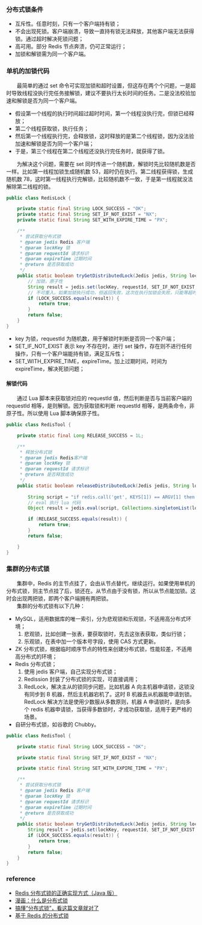 ### 分布式锁条件

- 互斥性。任意时刻，只有一个客户端持有锁；
- 不会出现死锁。客户端崩溃，导致一直持有锁无法释放，其他客户端无法获得锁。通过超时解决死锁问题；
- 高可用。部分 Redis 节点奔溃，仍可正常运行；
- 加锁和解锁需为同一个客户端。

### 单机的加锁代码
　　最简单的通过 set 命令可实现加锁和超时设置，但这存在两个个问题，一是超时导致线程没执行完任务接解锁，建议不要执行太长时间的任务。二是没法校验加速和解锁是否为同一个客户端。

- 假设第一个线程的执行时间超过超时时间，第一个线程没执行完，但锁已经释放；
- 第二个线程获取锁，执行任务；
- 然后第一个线程执行完，会释放锁，这时释放的是第二个线程锁，因为没法验加速和解锁是否为同一个客户端；
- 于是，第三个线程在第二个线程还没执行完任务时，就获得了锁。

　　为解决这个问题，需要在 set 同时传进一个随机数，解锁时先比较随机数是否一样。比如第一线程加锁生成随机数 53，超时仍在执行。第二线程获得锁，生成随机数 78，这时第一线程执行完解锁，比较随机数不一致，于是第一线程就没法解除第二线程的锁。

```java
public class RedisLock {

    private static final String LOCK_SUCCESS = "OK";
    private static final String SET_IF_NOT_EXIST = "NX";
    private static final String SET_WITH_EXPIRE_TIME = "PX";

    /**
     * 尝试获取分布式锁
     * @param jedis Redis 客户端
     * @param lockKey 锁
     * @param requestId 请求标识
     * @param expireTime 过期时间
     * @return 是否获取成功
     */
    public static boolean tryGetDistributedLock(Jedis jedis, String lockKey, String requestId, int expireTime) {
        // 加锁，原子性
        String result = jedis.set(lockKey, requestId, SET_IF_NOT_EXIST, SET_WITH_EXPIRE_TIME, expireTime);
		// 不可重入。如果加锁执行成功，但返回失败，这次在执行加锁会失败，只能等超时解锁
        if (LOCK_SUCCESS.equals(result)) {
            return true;
        }
        return false;
    }
}
```

- key 为锁，requestId 为随机数，用于解锁时判断是否同一个客户端；
- SET_IF_NOT_EXIST 表示 key 不存在时，进行 set 操作，存在则不进行任何操作，只有一个客户端能持有锁，满足互斥性；
- SET_WITH_EXPIRE_TIME，expireTime。加上过期时间，时间为 expireTime，解决死锁问题；

#### 解锁代码
　　通过 Lua 脚本来获取锁对应的 requestId 值，然后判断是否与当前客户端的 requestId 相等，是则解锁。因为获取锁和判断 requestId 相等，是两条命令，非原子性。所以使用 Lua 脚本确保原子性。

```java
public class RedisTool {

    private static final Long RELEASE_SUCCESS = 1L;

    /**
     * 释放分布式锁
     * @param jedis Redis客户端
     * @param lockKey 锁
     * @param requestId 请求标识
     * @return 是否释放成功
     */
    public static boolean releaseDistributedLock(Jedis jedis, String lockKey, String requestId) {
        
        String script = "if redis.call('get', KEYS[1]) == ARGV[1] then return redis.call('del', KEYS[1]) else return 0 end";
		// eval 执行 lua 代码
        Object result = jedis.eval(script, Collections.singletonList(lockKey), Collections.singletonList(requestId));

        if (RELEASE_SUCCESS.equals(result)) {
            return true;
        }
        return false;

    }
}
```

### 集群的分布式锁
　　集群中，Redis 的主节点挂了，会由从节点替代，继续运行。如果使用单机的分布式锁，则主节点挂了后，锁还在。从节点由于没有锁，所以从节点能加锁。这时会出现两把锁，即两个客户端拥有两把锁。<br />
　　集群的分布式锁有以下几种：

- MySQL，适用数据库的唯一索引，分为悲观锁和乐观锁，不适用高分布式环境；
    1. 悲观锁，比如创建一张表，要获取锁时，先去这张表获取，类似行锁；
    2. 乐观锁，在表中加一个版本号字段，使用 CAS 方式更新。
- ZK 分布式锁，根据临时顺序节点的特性来创建分布式锁，性能较差，不适用高分布式的环境；
- Redis 分布式锁；
    1. 使用 jedis 客户端，自己实现分布式锁；
    2. Redission 封装了分布式锁的实现，可直接调用；
    3. RedLock，解决主从的锁同步问题，比如机器 A 向主机器申请锁，这锁没有同步到 B 机器，然后主机器宕机了。这时 B 机器去从机器能申请到锁。RedLock 解决方法是使用少数服从多数原则，机器 A 申请锁时，是向多个 redis 机器申请锁，当获得多数锁时，才成功获取锁，适用于更严格的场景。
- 自研分布式锁，如谷歌的 Chubby。

```java
public class RedisTool {

    private static final String LOCK_SUCCESS = "OK";

    private static final String SET_IF_NOT_EXIST = "NX";

    private static final String SET_WITH_EXPIRE_TIME = "PX";

    /**
     * 尝试获取分布式锁
     * @param jedis Redis 客户端
     * @param lockKey 锁
     * @param requestId 请求标识
     * @param expireTime 过期时间
     * @return 是否获取成功
     */
    public static boolean tryGetDistributedLock(Jedis jedis, String lockKey, String requestId, int expireTime) {
        String result = jedis.set(lockKey, requestId, SET_IF_NOT_EXIST, SET_WITH_EXPIRE_TIME, expireTime);
        if (LOCK_SUCCESS.equals(result)) {
            return true;
        }
        return false;
    }
}
```

### reference

- [Redis 分布式锁的正确实现方式（Java 版）](https://mp.weixin.qq.com/s/qJK61ew0kCExvXrqb7-RSg)
- [漫画：什么是分布式锁](https://mp.weixin.qq.com/s/8fdBKAyHZrfHmSajXT_dnA)
- [搞懂“分布式锁”，看这篇文章就对了](https://mp.weixin.qq.com/s/hoZB0wdwXfG3ECKlzjtPdw)
- [基于 Redis 的分布式锁](https://crossoverjie.top/2018/03/29/distributed-lock/distributed-lock-redis/)